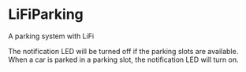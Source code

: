 # LiFiParking
A parking system with LiFi

The notification LED will be turned off if the parking slots are available. When a car is parked in a parking slot, the notification LED will turn on.
